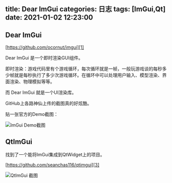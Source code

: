 title: Dear ImGui
categories: 日志
tags: [ImGui,Qt]
date: 2021-01-02 12:23:00
---
## Dear ImGui

[https://github.com/ocornut/imgui][1]

Dear ImGui 是一个即时渲染GUI组件。

即时渲染：游戏代码里有个游戏循环，每次循环就是一帧，一般玩游戏谈的每秒多少帧就是每秒执行了多少次游戏循环。在循环中可以处理用户输入、模型渲染、界面渲染、物理模拟等等。

而 Dear ImGui 就是一个UI渲染库。

GitHub上各路神仙上传的截图真的好炫酷。

贴一张官方的Demo截图：

![ImGui Demo截图][2]

## QtImGui

找到了一个能将ImGui集成到QtWidget上的项目。

[https://github.com/seanchas116/qtimgui][3]

![QtImGui 截图][4]


  [1]: https://github.com/ocornut/imgui
  [2]: http://www.zhouyuanchao.com/usr/uploads/2021/01/3650587755.png
  [3]: https://github.com/seanchas116/qtimgui
  [4]: http://www.zhouyuanchao.com/usr/uploads/2021/01/3845625907.jpg